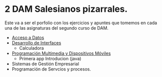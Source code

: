 # 2 DAM  Salesianos pizarrales.
Este va a ser el porfolio con los ejercicios y apuntes que tomemos en cada una de las asignaturas del segundo curso de DAM.
- [Acceso a Datos](https://github.com/VolumiDev/2DAM/tree/main/Acceso%20a%20Datos)
- [Desarrollo de Interfaces](https://github.com/VolumiDev/2DAM/tree/main/Interfaces)
  - Calculadora
- [Programación Multimedia y Dispositivos Móviles](https://github.com/VolumiDev/2DAM/tree/main/Android)
  - Primera app Introducion (java)
- Sistemas de Gestión Empresarial
- Programación de Servcios y procesos.
